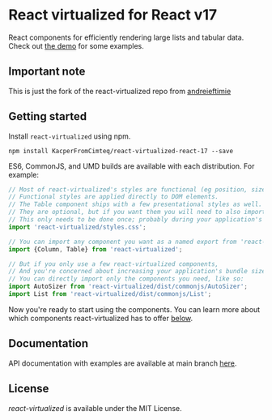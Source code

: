 # React virtualized for React v17

React components for efficiently rendering large lists and tabular data.
Check out [the demo](https://bvaughn.github.io/react-virtualized/) for some examples.

## Important note
This is just the fork of the react-virtualized repo from [andreieftimie](https://github.com/andreieftimie)

## Getting started

Install `react-virtualized` using npm.

```shell
npm install KacperFromCimteq/react-virtualized-react-17 --save
```

ES6, CommonJS, and UMD builds are available with each distribution.
For example:

```js
// Most of react-virtualized's styles are functional (eg position, size).
// Functional styles are applied directly to DOM elements.
// The Table component ships with a few presentational styles as well.
// They are optional, but if you want them you will need to also import the CSS file.
// This only needs to be done once; probably during your application's bootstrapping process.
import 'react-virtualized/styles.css';

// You can import any component you want as a named export from 'react-virtualized', eg
import {Column, Table} from 'react-virtualized';

// But if you only use a few react-virtualized components,
// And you're concerned about increasing your application's bundle size,
// You can directly import only the components you need, like so:
import AutoSizer from 'react-virtualized/dist/commonjs/AutoSizer';
import List from 'react-virtualized/dist/commonjs/List';
```
Now you're ready to start using the components.
You can learn more about which components react-virtualized has to offer [below](#documentation).

## Documentation

API documentation with examples are available at main branch [here](https://github.com/bvaughn/react-virtualized).

## License

_react-virtualized_ is available under the MIT License.
